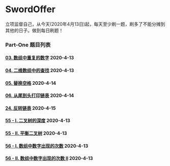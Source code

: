 # SwordOffer

立项监督自己，从今天(2020年4月13日)起，每天至少刷一题，刷多了不能分摊到其他的日子。做到每日刷题！

### Part-One 题目列表

####  [03. 数组中重复的数字](https://leetcode-cn.com/problems/shu-zu-zhong-zhong-fu-de-shu-zi-lcof/) 2020-4-13

#### [04. 二维数组中的查找](https://leetcode-cn.com/problems/er-wei-shu-zu-zhong-de-cha-zhao-lcof/) 2020-4-13

#### [05. 替换空格](https://leetcode-cn.com/problems/ti-huan-kong-ge-lcof/) 2020-4-14

#### [06. 从尾到头打印链表](https://leetcode-cn.com/problems/cong-wei-dao-tou-da-yin-lian-biao-lcof/) 2020-4-14

#### [24. 反转链表](https://leetcode-cn.com/problems/fan-zhuan-lian-biao-lcof/) 2020-4-15

#### [55 - I. 二叉树的深度](https://leetcode-cn.com/problems/er-cha-shu-de-shen-du-lcof/) 2020-4-13

#### [55 - II. 平衡二叉树](https://leetcode-cn.com/problems/ping-heng-er-cha-shu-lcof/) 2020-4-13

#### [56 - I. 数组中数字出现的次数](https://leetcode-cn.com/problems/shu-zu-zhong-shu-zi-chu-xian-de-ci-shu-lcof/) 2020-4-13

#### [56 - II. 数组中数字出现的次数 II](https://leetcode-cn.com/problems/shu-zu-zhong-shu-zi-chu-xian-de-ci-shu-ii-lcof/) 2020-4-13

